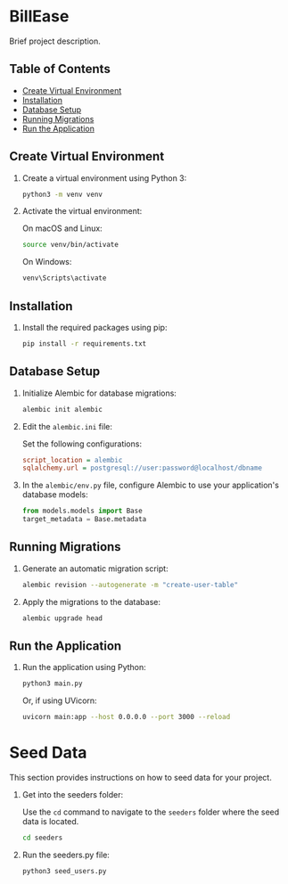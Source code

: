 # BillEase

Brief project description.

## Table of Contents

- [Create Virtual Environment](#create-virtual-environment)
- [Installation](#installation)
- [Database Setup](#database-setup)
- [Running Migrations](#running-migrations)
- [Run the Application](#run-the-application)

## Create Virtual Environment

1. Create a virtual environment using Python 3:

    ```bash
    python3 -m venv venv
    ```

2. Activate the virtual environment:

    On macOS and Linux:
    ```bash
    source venv/bin/activate
    ```

    On Windows:
    ```bash
    venv\Scripts\activate
    ```

## Installation

1. Install the required packages using pip:

    ```bash
    pip install -r requirements.txt
    ```

## Database Setup

1. Initialize Alembic for database migrations:

    ```bash
    alembic init alembic
    ```

2. Edit the `alembic.ini` file:

    Set the following configurations:

    ```ini
    script_location = alembic
    sqlalchemy.url = postgresql://user:password@localhost/dbname
    ```

3. In the `alembic/env.py` file, configure Alembic to use your application's database models:

    ```python
    from models.models import Base
    target_metadata = Base.metadata
    ```

## Running Migrations

1. Generate an automatic migration script:

    ```bash
    alembic revision --autogenerate -m "create-user-table"
    ```

2. Apply the migrations to the database:

    ```bash
    alembic upgrade head
    ```

## Run the Application

1. Run the application using Python:

    ```bash
    python3 main.py
    ```

   Or, if using UVicorn:

    ```bash
    uvicorn main:app --host 0.0.0.0 --port 3000 --reload
    ```

# Seed Data

This section provides instructions on how to seed data for your project.

1. Get into the seeders folder:

   Use the `cd` command to navigate to the `seeders` folder where the seed data is located.


    ```bash
    cd seeders
    ```

2. Run the seeders.py file:

    ```bash
    python3 seed_users.py
    ```